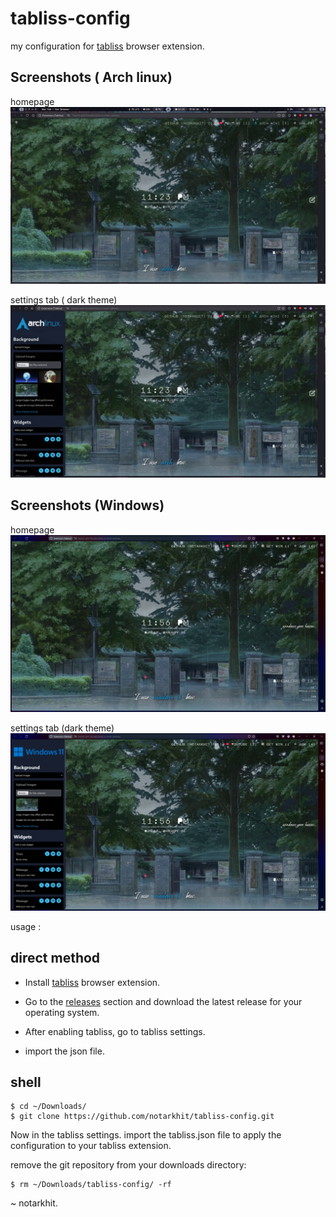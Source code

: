 # tabliss-config
my configuration for [tabliss](https://tabliss.io/) browser extension.

## Screenshots ( Arch linux)

homepage
![img](https://github.com/notarkhit/tabliss-config/blob/64474d7177335b686c2e0954fcc4281914a60e91/screenshots/tabliss.png)

settings tab ( dark theme)
![img](https://github.com/notarkhit/tabliss-config/blob/64474d7177335b686c2e0954fcc4281914a60e91/screenshots/tabliss-settings.png)

## Screenshots (Windows)

homepage
![img](https://github.com/notarkhit/tabliss-config/blob/3f9f14d947cee2547359f007e899643b61123124/screenshots/tabliss-windows.png)

settings tab (dark theme)
![img](https://github.com/notarkhit/tabliss-config/blob/3f9f14d947cee2547359f007e899643b61123124/screenshots/tabliss-settings-windows.png)

usage : 

## direct method

- Install [tabliss](https://tabliss.io) browser extension. 

- Go to the [releases](https://github.com/notarkhit/tabliss-config/releases) section and download the latest release for your operating system.

- After enabling tabliss, go to tabliss settings.

- import the json file.

## shell

```shell
$ cd ~/Downloads/
$ git clone https://github.com/notarkhit/tabliss-config.git
```

Now in the tabliss settings. import the tabliss.json file to apply the configuration to your tabliss extension.

remove the git repository from your downloads directory:

```shell
$ rm ~/Downloads/tabliss-config/ -rf
```

~ notarkhit.
